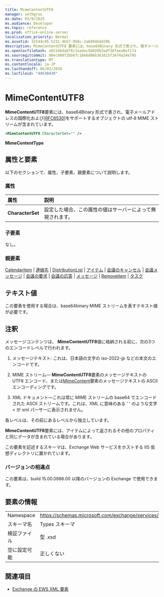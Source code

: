 ```yaml
---
title: MimeContentUTF8
manager: sethgros
ms.date: 03/9/2015
ms.audience: Developer
ms.topic: reference
ms.prod: office-online-server
localization_priority: Normal
ms.assetid: 31544c95-5231-4b57-958c-2a689464d29b
description: MimeContentUTF8 要素には、base64Binary 形式で表され、電子メールアドレスの国際化および [RFC6530] をサポートするオブジェクトの UTF-8 MIME ストリームが含まれています。
ms.openlocfilehash: a9214bda876c1aadac5b026b3adf38faea8ef17a
ms.sourcegitcommit: 88ec988f2bb67c1866d06b361615f3674a24e795
ms.translationtype: MT
ms.contentlocale: ja-JP
ms.lasthandoff: 06/03/2020
ms.locfileid: "44530430"
---
```

# <a name="mimecontentutf8"></a>MimeContentUTF8

**MimeContentUTF8**要素には、base64Binary 形式で表され、電子メールアドレスの国際化および[[RFC6530]](http://www.rfc-editor.org/rfc/rfc6530.txt)をサポートするオブジェクトの utf-8 MIME ストリームが含まれています。
  
```XML
<MimeContentUTF8 CharacterSet="" />
```

 **MimeContentType**
## <a name="attributes-and-elements"></a>属性と要素

以下のセクションで、属性、子要素、親要素について説明します。
  
### <a name="attributes"></a>属性

|**属性**|**説明**|
|:-----|:-----|
|**CharacterSet** <br/> |設定した場合、この属性の値はサーバーによって無視されます。  <br/> |
   
### <a name="child-elements"></a>子要素

なし。
  
### <a name="parent-elements"></a>親要素

[Calendaritem](calendaritem.md)  | [連絡先](contact.md)  | [DistributionList](distributionlist.md)  | [アイテム](item.md)  | [会議のキャンセル](meetingcancellation.md)  | [会議メッセージ](meetingmessage.md)  | [会議の要求](meetingrequest.md)  | [会議の応答](meetingresponse.md)  | [メッセージ](message-ex15websvcsotherref.md)  | [Removeitem](removeitem.md)  | [タスク](task.md)
  
## <a name="text-value"></a>テキスト値

この要素を使用する場合は、base64binary MIME ストリームを表すテキスト値が必要です。
  
## <a name="remarks"></a>注釈

メッセージコンテンツは、 **MimeContentUTF8**値に格納される前に、次の3つのエンコードレベルで行われます。 
  
1. メッセージテキスト: これは、日本語の文字の iso-2022-jp などの本文のエンコードです。
    
2. MIME ストリーム— **MimeContentUTF8**要素のメッセージテキストの UTF8 エンコード、または[MimeContent](mimecontent.md)要素のメッセージテキストの ASCII エンコーディングです。 
    
3. XML ドキュメント—これは常に MIME ストリームの base64 でエンコードされた ASCII ストリームです。これは、XML に意味のある ' ' のような文字 \< が xml パーサーに表示されません。
    
各レベルは、その前にあるレベルから独立しています。
  
**MimeContentUTF8**要素には、アイテムによって返されるその他のプロパティと同じデータが含まれている場合があります。 
  
この要素を記述するスキーマは、Exchange Web サービスをホストする IIS 仮想ディレクトリに置かれています。
  
### <a name="version-differences"></a>バージョンの相違点

この要素は、build 15.00.0986.00 以降のバージョンの Exchange で使用できます。
  
## <a name="element-information"></a>要素の情報

|||
|:-----|:-----|
|Namespace  <br/> |https://schemas.microsoft.com/exchange/services/2006/types  <br/> |
|スキーマ名  <br/> |Types スキーマ  <br/> |
|検証ファイル  <br/> |型 .xsd  <br/> |
|空に設定可能  <br/> |正しくない  <br/> |
   
## <a name="see-also"></a>関連項目



- [Exchange の EWS XML 要素](ews-xml-elements-in-exchange.md)


